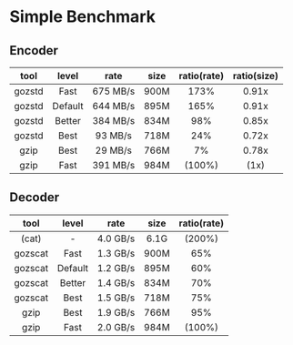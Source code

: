 # Simple Benchmark

## Encoder

| tool   | level   | rate     | size | ratio(rate) | ratio(size) |
|:------:|:-------:|:--------:|:----:|:-----------:|:-----------:|
| gozstd | Fast    | 675 MB/s | 900M | 173%        | 0.91x       |
| gozstd | Default | 644 MB/s | 895M | 165%        | 0.91x       |
| gozstd | Better  | 384 MB/s | 834M |  98%        | 0.85x       |
| gozstd | Best    |  93 MB/s | 718M |  24%        | 0.72x       |
| gzip   | Best    |  29 MB/s | 766M |   7%        | 0.78x       |
| gzip   | Fast    | 391 MB/s | 984M | (100%)      | (1x)        |

## Decoder

| tool    | level   | rate     | size | ratio(rate) |
|:-------:|:-------:|:--------:|:----:|:-----------:|
| (cat)   | -       | 4.0 GB/s | 6.1G | (200%)      |
| gozscat | Fast    | 1.3 GB/s | 900M |  65%        |
| gozscat | Default | 1.2 GB/s | 895M |  60%        |
| gozscat | Better  | 1.4 GB/s | 834M |  70%        |
| gozscat | Best    | 1.5 GB/s | 718M |  75%        |
| gzip    | Best    | 1.9 GB/s | 766M |  95%        |
| gzip    | Fast    | 2.0 GB/s | 984M | (100%)      |

